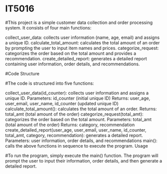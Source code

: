 # IT5016

#This project is a simple customer data collection and order processing system. It consists of four main functions:

collect_user_data: collects user information (name, age, email) and assigns a unique ID.
calculate_total_amount: calculates the total amount of an order by prompting the user to input item names and prices.
categorize_request: categorizes the order based on the total amount and provides a recommendation.
create_detailed_report: generates a detailed report containing user information, order details, and recommendations.

#Code Structure

#The code is structured into five functions:

collect_user_data(id_counter): collects user information and assigns a unique ID.
Parameters: id_counter (initial unique ID)
Returns: user_age, user_email, user_name, id_counter (updated unique ID)
calculate_total_amount(): calculates the total amount of an order.
Returns: total_amt (total amount of the order)
categorize_request(total_amt): categorizes the order based on the total amount.
Parameters: total_amt (total amount of the order)
Returns: category, recommendation
create_detailed_report(user_age, user_email, user_name, id_counter, total_amt, category, recommendation): generates a detailed report.
Parameters: user information, order details, and recommendations
main(): calls the above functions in sequence to execute the program.
Usage

#To run the program, simply execute the main() function. The program will prompt the user to input their information, order details, and then generate a detailed report.
